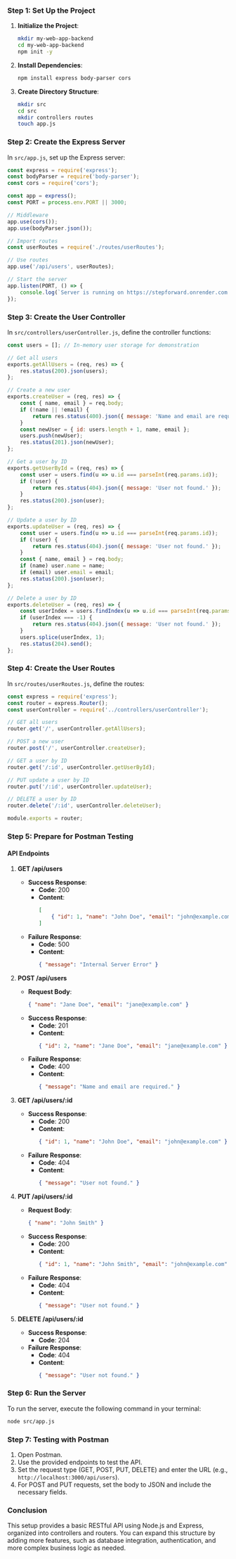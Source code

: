 ### Step 1: Set Up the Project

1. **Initialize the Project**:
   ```bash
   mkdir my-web-app-backend
   cd my-web-app-backend
   npm init -y
   ```

2. **Install Dependencies**:
   ```bash
   npm install express body-parser cors
   ```

3. **Create Directory Structure**:
   ```bash
   mkdir src
   cd src
   mkdir controllers routes
   touch app.js
   ```

### Step 2: Create the Express Server

In `src/app.js`, set up the Express server:

```javascript
const express = require('express');
const bodyParser = require('body-parser');
const cors = require('cors');

const app = express();
const PORT = process.env.PORT || 3000;

// Middleware
app.use(cors());
app.use(bodyParser.json());

// Import routes
const userRoutes = require('./routes/userRoutes');

// Use routes
app.use('/api/users', userRoutes);

// Start the server
app.listen(PORT, () => {
    console.log(`Server is running on https://stepforward.onrender.com:${PORT}`);
});
```

### Step 3: Create the User Controller

In `src/controllers/userController.js`, define the controller functions:

```javascript
const users = []; // In-memory user storage for demonstration

// Get all users
exports.getAllUsers = (req, res) => {
    res.status(200).json(users);
};

// Create a new user
exports.createUser = (req, res) => {
    const { name, email } = req.body;
    if (!name || !email) {
        return res.status(400).json({ message: 'Name and email are required.' });
    }
    const newUser = { id: users.length + 1, name, email };
    users.push(newUser);
    res.status(201).json(newUser);
};

// Get a user by ID
exports.getUserById = (req, res) => {
    const user = users.find(u => u.id === parseInt(req.params.id));
    if (!user) {
        return res.status(404).json({ message: 'User not found.' });
    }
    res.status(200).json(user);
};

// Update a user by ID
exports.updateUser = (req, res) => {
    const user = users.find(u => u.id === parseInt(req.params.id));
    if (!user) {
        return res.status(404).json({ message: 'User not found.' });
    }
    const { name, email } = req.body;
    if (name) user.name = name;
    if (email) user.email = email;
    res.status(200).json(user);
};

// Delete a user by ID
exports.deleteUser = (req, res) => {
    const userIndex = users.findIndex(u => u.id === parseInt(req.params.id));
    if (userIndex === -1) {
        return res.status(404).json({ message: 'User not found.' });
    }
    users.splice(userIndex, 1);
    res.status(204).send();
};
```

### Step 4: Create the User Routes

In `src/routes/userRoutes.js`, define the routes:

```javascript
const express = require('express');
const router = express.Router();
const userController = require('../controllers/userController');

// GET all users
router.get('/', userController.getAllUsers);

// POST a new user
router.post('/', userController.createUser);

// GET a user by ID
router.get('/:id', userController.getUserById);

// PUT update a user by ID
router.put('/:id', userController.updateUser);

// DELETE a user by ID
router.delete('/:id', userController.deleteUser);

module.exports = router;
```

### Step 5: Prepare for Postman Testing

#### API Endpoints

1. **GET /api/users**
   - **Success Response**:
     - **Code**: 200
     - **Content**: 
       ```json
       [
           { "id": 1, "name": "John Doe", "email": "john@example.com" }
       ]
       ```
   - **Failure Response**:
     - **Code**: 500
     - **Content**: 
       ```json
       { "message": "Internal Server Error" }
       ```

2. **POST /api/users**
   - **Request Body**:
     ```json
     { "name": "Jane Doe", "email": "jane@example.com" }
     ```
   - **Success Response**:
     - **Code**: 201
     - **Content**: 
       ```json
       { "id": 2, "name": "Jane Doe", "email": "jane@example.com" }
       ```
   - **Failure Response**:
     - **Code**: 400
     - **Content**: 
       ```json
       { "message": "Name and email are required." }
       ```

3. **GET /api/users/:id**
   - **Success Response**:
     - **Code**: 200
     - **Content**: 
       ```json
       { "id": 1, "name": "John Doe", "email": "john@example.com" }
       ```
   - **Failure Response**:
     - **Code**: 404
     - **Content**: 
       ```json
       { "message": "User not found." }
       ```

4. **PUT /api/users/:id**
   - **Request Body**:
     ```json
     { "name": "John Smith" }
     ```
   - **Success Response**:
     - **Code**: 200
     - **Content**: 
       ```json
       { "id": 1, "name": "John Smith", "email": "john@example.com" }
       ```
   - **Failure Response**:
     - **Code**: 404
     - **Content**: 
       ```json
       { "message": "User not found." }
       ```

5. **DELETE /api/users/:id**
   - **Success Response**:
     - **Code**: 204
   - **Failure Response**:
     - **Code**: 404
     - **Content**: 
       ```json
       { "message": "User not found." }
       ```

### Step 6: Run the Server

To run the server, execute the following command in your terminal:

```bash
node src/app.js
```

### Step 7: Testing with Postman

1. Open Postman.
2. Use the provided endpoints to test the API.
3. Set the request type (GET, POST, PUT, DELETE) and enter the URL (e.g., `http://localhost:3000/api/users`).
4. For POST and PUT requests, set the body to JSON and include the necessary fields.

### Conclusion

This setup provides a basic RESTful API using Node.js and Express, organized into controllers and routers. You can expand this structure by adding more features, such as database integration, authentication, and more complex business logic as needed.